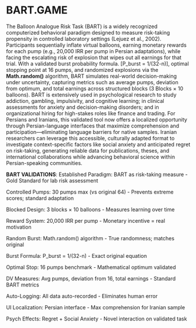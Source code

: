 # BART.GAME
The Balloon Analogue Risk Task (BART) is a widely recognized computerized behavioral paradigm designed to measure risk-taking propensity in controlled laboratory settings (Lejuez et al., 2002). Participants sequentially inflate virtual balloons, earning monetary rewards for each pump (e.g., 20,000 IRR per pump in Persian adaptations), while facing the escalating risk of explosion that wipes out all earnings for that trial. With a validated burst probability formula. [P_burst = 1/(32-n)], optimal stopping point at 16 pumps, and randomized explosions via the **Math.random()**  algorithm, BART simulates real-world decision-making under uncertainty, capturing metrics such as average pumps, deviation from optimum, and total earnings across structured blocks (3 Blocks × 10 balloons).
BART is extensively used in psychological research to study addiction, gambling, impulsivity, and cognitive learning; in clinical assessments for anxiety and decision-making disorders; and in organizational hiring for high-stakes roles like finance and trading. For Persians and Iranians, this validated tool now offers a localized opportunity through Persian-language interfaces that maximize comprehension and participation—eliminating language barriers for native samples. Iranian researchers can leverage this accessible, culturally adapted format to investigate context-specific factors like social anxiety and anticipated regret on risk-taking, generating reliable data for publications, theses, and international collaborations while advancing behavioral science within Persian-speaking communities.

**BART VALIDATIONS**:
Established Paradigm: BART as risk-taking measure - Gold Standard for lab risk assessment

Controlled Pumps: 30 pumps max (vs original 64) - Prevents extreme scores; standard adaptation

Blocked Design: 3 blocks × 10 balloons - Measures learning over time 

Reward System: 20,000 IRR per pump - Monetary incentive = real motivation

Random Burst: Math.random() algorithm - True randomness; matches original

Burst Formula: P_burst = 1/(32-n) - Exact original equation 

Optimal Stop: 16 pumps benchmark - Mathematical optimum validated

DV Measures: Avg pumps, deviation from 16, total earnings - Standard BART metrics 

Auto-Logging: All data auto-recorded - Eliminates human error

UI Localization: Persian interface - Max comprehension for Iranian sample

Psych Effects: Regret + Social Anxiety - Novel interaction on validated task
